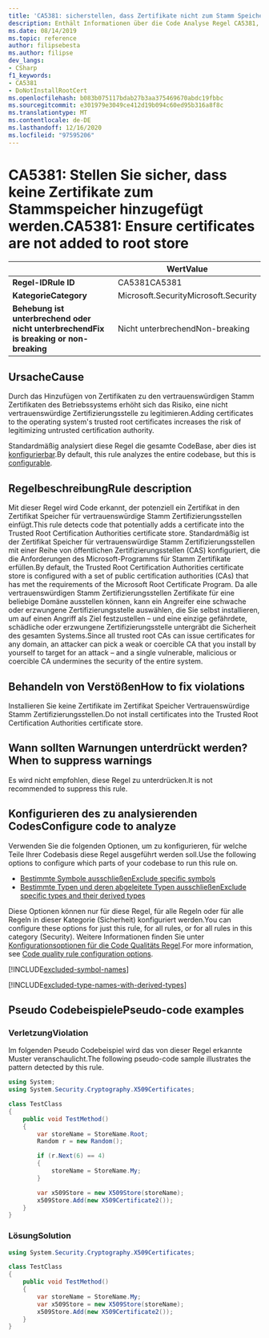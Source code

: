 ```yaml
---
title: 'CA5381: sicherstellen, dass Zertifikate nicht zum Stamm Speicher hinzugefügt werden (Code Analyse)'
description: Enthält Informationen über die Code Analyse Regel CA5381, einschließlich der Gründe, der Behebung von Verstößen und der Zeit, zu der Sie unterdrückt werden soll.
ms.date: 08/14/2019
ms.topic: reference
author: filipsebesta
ms.author: filipse
dev_langs:
- CSharp
f1_keywords:
- CA5381
- DoNotInstallRootCert
ms.openlocfilehash: b083b075117bdab27b3aa375469670abdc19fbbc
ms.sourcegitcommit: e301979e3049ce412d19b094c60ed95b316a8f8c
ms.translationtype: MT
ms.contentlocale: de-DE
ms.lasthandoff: 12/16/2020
ms.locfileid: "97595206"
---
```

# <a name="ca5381-ensure-certificates-are-not-added-to-root-store"></a><span data-ttu-id="d4fec-103">CA5381: Stellen Sie sicher, dass keine Zertifikate zum Stammspeicher hinzugefügt werden.</span><span class="sxs-lookup"><span data-stu-id="d4fec-103">CA5381: Ensure certificates are not added to root store</span></span>

| | <span data-ttu-id="d4fec-104">Wert</span><span class="sxs-lookup"><span data-stu-id="d4fec-104">Value</span></span> |
|-|-|
| <span data-ttu-id="d4fec-105">**Regel-ID**</span><span class="sxs-lookup"><span data-stu-id="d4fec-105">**Rule ID**</span></span> |<span data-ttu-id="d4fec-106">CA5381</span><span class="sxs-lookup"><span data-stu-id="d4fec-106">CA5381</span></span>|
| <span data-ttu-id="d4fec-107">**Kategorie**</span><span class="sxs-lookup"><span data-stu-id="d4fec-107">**Category**</span></span> |<span data-ttu-id="d4fec-108">Microsoft.Security</span><span class="sxs-lookup"><span data-stu-id="d4fec-108">Microsoft.Security</span></span>|
| <span data-ttu-id="d4fec-109">**Behebung ist unterbrechend oder nicht unterbrechend**</span><span class="sxs-lookup"><span data-stu-id="d4fec-109">**Fix is breaking or non-breaking**</span></span> |<span data-ttu-id="d4fec-110">Nicht unterbrechend</span><span class="sxs-lookup"><span data-stu-id="d4fec-110">Non-breaking</span></span>|

## <a name="cause"></a><span data-ttu-id="d4fec-111">Ursache</span><span class="sxs-lookup"><span data-stu-id="d4fec-111">Cause</span></span>

<span data-ttu-id="d4fec-112">Durch das Hinzufügen von Zertifikaten zu den vertrauenswürdigen Stamm Zertifikaten des Betriebssystems erhöht sich das Risiko, eine nicht vertrauenswürdige Zertifizierungsstelle zu legitimieren.</span><span class="sxs-lookup"><span data-stu-id="d4fec-112">Adding certificates to the operating system's trusted root certificates increases the risk of legitimizing untrusted certification authority.</span></span>

<span data-ttu-id="d4fec-113">Standardmäßig analysiert diese Regel die gesamte CodeBase, aber dies ist [konfigurierbar](#configure-code-to-analyze).</span><span class="sxs-lookup"><span data-stu-id="d4fec-113">By default, this rule analyzes the entire codebase, but this is [configurable](#configure-code-to-analyze).</span></span>

## <a name="rule-description"></a><span data-ttu-id="d4fec-114">Regelbeschreibung</span><span class="sxs-lookup"><span data-stu-id="d4fec-114">Rule description</span></span>

<span data-ttu-id="d4fec-115">Mit dieser Regel wird Code erkannt, der potenziell ein Zertifikat in den Zertifikat Speicher für vertrauenswürdige Stamm Zertifizierungsstellen einfügt.</span><span class="sxs-lookup"><span data-stu-id="d4fec-115">This rule detects code that potentially adds a certificate into the Trusted Root Certification Authorities certificate store.</span></span> <span data-ttu-id="d4fec-116">Standardmäßig ist der Zertifikat Speicher für vertrauenswürdige Stamm Zertifizierungsstellen mit einer Reihe von öffentlichen Zertifizierungsstellen (CAS) konfiguriert, die die Anforderungen des Microsoft-Programms für Stamm Zertifikate erfüllen.</span><span class="sxs-lookup"><span data-stu-id="d4fec-116">By default, the Trusted Root Certification Authorities certificate store is configured with a set of public certification authorities (CAs) that has met the requirements of the Microsoft Root Certificate Program.</span></span> <span data-ttu-id="d4fec-117">Da alle vertrauenswürdigen Stamm Zertifizierungsstellen Zertifikate für eine beliebige Domäne ausstellen können, kann ein Angreifer eine schwache oder erzwungene Zertifizierungsstelle auswählen, die Sie selbst installieren, um auf einen Angriff als Ziel festzustellen – und eine einzige gefährdete, schädliche oder erzwungene Zertifizierungsstelle untergräbt die Sicherheit des gesamten Systems.</span><span class="sxs-lookup"><span data-stu-id="d4fec-117">Since all trusted root CAs can issue certificates for any domain, an attacker can pick a weak or coercible CA that you install by yourself to target for an attack – and a single vulnerable, malicious or coercible CA undermines the security of the entire system.</span></span>

## <a name="how-to-fix-violations"></a><span data-ttu-id="d4fec-118">Behandeln von Verstößen</span><span class="sxs-lookup"><span data-stu-id="d4fec-118">How to fix violations</span></span>

<span data-ttu-id="d4fec-119">Installieren Sie keine Zertifikate im Zertifikat Speicher Vertrauenswürdige Stamm Zertifizierungsstellen.</span><span class="sxs-lookup"><span data-stu-id="d4fec-119">Do not install certificates into the Trusted Root Certification Authorities certificate store.</span></span>

## <a name="when-to-suppress-warnings"></a><span data-ttu-id="d4fec-120">Wann sollten Warnungen unterdrückt werden?</span><span class="sxs-lookup"><span data-stu-id="d4fec-120">When to suppress warnings</span></span>

<span data-ttu-id="d4fec-121">Es wird nicht empfohlen, diese Regel zu unterdrücken.</span><span class="sxs-lookup"><span data-stu-id="d4fec-121">It is not recommended to suppress this rule.</span></span>

## <a name="configure-code-to-analyze"></a><span data-ttu-id="d4fec-122">Konfigurieren des zu analysierenden Codes</span><span class="sxs-lookup"><span data-stu-id="d4fec-122">Configure code to analyze</span></span>

<span data-ttu-id="d4fec-123">Verwenden Sie die folgenden Optionen, um zu konfigurieren, für welche Teile Ihrer Codebasis diese Regel ausgeführt werden soll.</span><span class="sxs-lookup"><span data-stu-id="d4fec-123">Use the following options to configure which parts of your codebase to run this rule on.</span></span>

- [<span data-ttu-id="d4fec-124">Bestimmte Symbole ausschließen</span><span class="sxs-lookup"><span data-stu-id="d4fec-124">Exclude specific symbols</span></span>](#exclude-specific-symbols)
- [<span data-ttu-id="d4fec-125">Bestimmte Typen und deren abgeleitete Typen ausschließen</span><span class="sxs-lookup"><span data-stu-id="d4fec-125">Exclude specific types and their derived types</span></span>](#exclude-specific-types-and-their-derived-types)

<span data-ttu-id="d4fec-126">Diese Optionen können nur für diese Regel, für alle Regeln oder für alle Regeln in dieser Kategorie (Sicherheit) konfiguriert werden.</span><span class="sxs-lookup"><span data-stu-id="d4fec-126">You can configure these options for just this rule, for all rules, or for all rules in this category (Security).</span></span> <span data-ttu-id="d4fec-127">Weitere Informationen finden Sie unter [Konfigurationsoptionen für die Code Qualitäts Regel](../code-quality-rule-options.md).</span><span class="sxs-lookup"><span data-stu-id="d4fec-127">For more information, see [Code quality rule configuration options](../code-quality-rule-options.md).</span></span>

[!INCLUDE[excluded-symbol-names](~/includes/code-analysis/excluded-symbol-names.md)]

[!INCLUDE[excluded-type-names-with-derived-types](~/includes/code-analysis/excluded-type-names-with-derived-types.md)]

## <a name="pseudo-code-examples"></a><span data-ttu-id="d4fec-128">Pseudo Codebeispiele</span><span class="sxs-lookup"><span data-stu-id="d4fec-128">Pseudo-code examples</span></span>

### <a name="violation"></a><span data-ttu-id="d4fec-129">Verletzung</span><span class="sxs-lookup"><span data-stu-id="d4fec-129">Violation</span></span>

<span data-ttu-id="d4fec-130">Im folgenden Pseudo Codebeispiel wird das von dieser Regel erkannte Muster veranschaulicht.</span><span class="sxs-lookup"><span data-stu-id="d4fec-130">The following pseudo-code sample illustrates the pattern detected by this rule.</span></span>

```csharp
using System;
using System.Security.Cryptography.X509Certificates;

class TestClass
{
    public void TestMethod()
    {
        var storeName = StoreName.Root;
        Random r = new Random();

        if (r.Next(6) == 4)
        {
            storeName = StoreName.My;
        }

        var x509Store = new X509Store(storeName);
        x509Store.Add(new X509Certificate2());
    }
}
```

### <a name="solution"></a><span data-ttu-id="d4fec-131">Lösung</span><span class="sxs-lookup"><span data-stu-id="d4fec-131">Solution</span></span>

```csharp
using System.Security.Cryptography.X509Certificates;

class TestClass
{
    public void TestMethod()
    {
        var storeName = StoreName.My;
        var x509Store = new X509Store(storeName);
        x509Store.Add(new X509Certificate2());
    }
}
```
